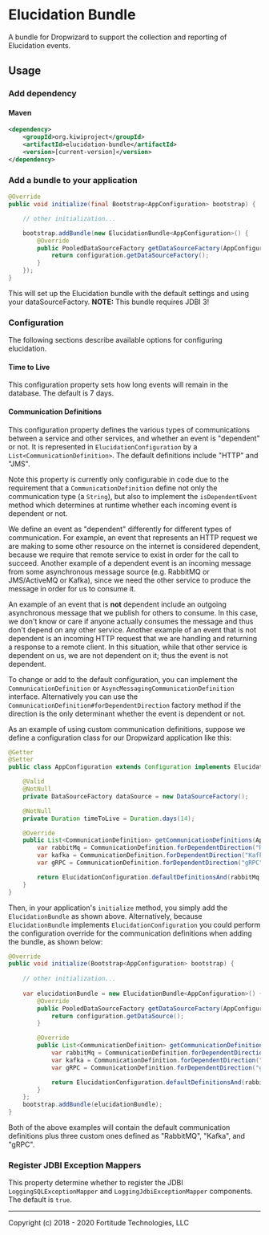 # Elucidation Bundle

A bundle for Dropwizard to support the collection and reporting of Elucidation events.

## Usage

### Add dependency

#### Maven
```xml
<dependency>
    <groupId>org.kiwiproject</groupId>
    <artifactId>elucidation-bundle</artifactId>
    <version>[current-version]</version>
</dependency>
```

### Add a bundle to your application
```java
@Override
public void initialize(final Bootstrap<AppConfiguration> bootstrap) {

    // other initialization...

    bootstrap.addBundle(new ElucidationBundle<AppConfiguration>() {
        @Override
        public PooledDataSourceFactory getDataSourceFactory(AppConfiguration configuration) {
            return configuration.getDataSourceFactory();
        }
    });
}
```

This will set up the Elucidation bundle with the default settings and using your dataSourceFactory. __NOTE:__ This
bundle requires JDBI 3!

### Configuration

The following sections describe available options for configuring elucidation.

#### Time to Live

This configuration property sets how long events will remain in the database.  The default is 7 days.

#### Communication Definitions

This configuration property defines the various types of communications between a service and other services, and
whether an event is "dependent" or not. It is represented in `ElucidationConfiguration` by
a `List<CommunicationDefinition>`.
The default definitions include "HTTP" and "JMS".

Note this property is currently only configurable in code due to the requirement that a `CommunicationDefinition`
define not only the communication type (a `String`),  but also to implement the `isDependentEvent` method which
determines at runtime whether each incoming event is dependent or not. 

We define an event as "dependent" differently for different types of communication. For example, an event
that represents an HTTP request we are making to some other resource on the internet is considered dependent,
because we require that remote service to exist in order for the call to succeed. Another example of a dependent
event is an incoming message from some asynchronous message source (e.g. RabbitMQ or JMS/ActiveMQ or Kafka),
since we need the other service to produce the message in order for us to consume it.

An example of an event that is <strong>not</strong> dependent include an outgoing asynchronous message
that we publish for others to consume. In this case, we don't know or care if anyone actually consumes the
message and thus don't depend on any other service. Another example of an event that is not dependent is
an incoming HTTP request that we are handling and returning a response to a remote client. In this situation,
while that other service is dependent on us, we are not dependent on it; thus the event is not dependent.

To change or add to the default configuration, you can implement the `CommunicationDefinition` or
`AsyncMessagingCommunicationDefinition` interface. Alternatively you can use the
`CommunicationDefinition#forDependentDirection` factory method if the direction is the only determinant
whether the event is dependent or not.

As an example of using custom communication definitions, suppose we define a configuration class for our
Dropwizard application like this:

```java
@Getter
@Setter
public class AppConfiguration extends Configuration implements ElucidationConfiguration<AppConfiguration> {

    @Valid
    @NotNull
    private DataSourceFactory dataSource = new DataSourceFactory();

    @NotNull
    private Duration timeToLive = Duration.days(14);

    @Override
    public List<CommunicationDefinition> getCommunicationDefinitions(AppConfiguration configuration) {
        var rabbitMq = CommunicationDefinition.forDependentDirection("RabbitMQ", Direction.INBOUND);
        var kafka = CommunicationDefinition.forDependentDirection("Kafka", Direction.INBOUND);
        var gRPC = CommunicationDefinition.forDependentDirection("gRPC", Direction.OUTBOUND);

        return ElucidationConfiguration.defaultDefinitionsAnd(rabbitMq, kafka, gRPC);
    }
}

``` 

Then, in your application's `initialize` method, you simply add the `ElucidationBundle` as shown above. Alternatively,
because `ElucidationBundle` implements `ElucidationConfiguration` you could perform the configuration override
for the communication definitions when adding the bundle, as shown below:

```java
@Override
public void initialize(Bootstrap<AppConfiguration> bootstrap) {
    
    // other initialization...
    
    var elucidationBundle = new ElucidationBundle<AppConfiguration>() {
        @Override
        public PooledDataSourceFactory getDataSourceFactory(AppConfiguration configuration) {
            return configuration.getDataSource();
        }

        @Override
        public List<CommunicationDefinition> getCommunicationDefinitions(AppConfiguration configuration) {
            var rabbitMq = CommunicationDefinition.forDependentDirection("RabbitMQ", Direction.INBOUND);
            var kafka = CommunicationDefinition.forDependentDirection("Kafka", Direction.INBOUND);
            var gRPC = CommunicationDefinition.forDependentDirection("gRPC", Direction.OUTBOUND);

            return ElucidationConfiguration.defaultDefinitionsAnd(rabbitMq, kafka, gRPC);
        }
    };
    bootstrap.addBundle(elucidationBundle);
}
```

Both of the above examples will contain the default communication definitions plus three custom ones defined as
"RabbitMQ", "Kafka", and "gRPC".

### Register JDBI Exception Mappers

This property determine whether to register the JDBI `LoggingSQLExceptionMapper` and `LoggingJdbiExceptionMapper`
components. The default is `true`.

---
Copyright (c) 2018 - 2020 Fortitude Technologies, LLC
